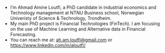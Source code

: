 - I’m Ahmad Amine Loutfi, a PhD candidate in industrial economics and Technology management at NTNU Business school, Norwegian Univeristy of Science & Technology, Trondheim. 
- My main PhD project is Financial Technologies (FinTech). I am focusing on the use of Machine Learning and Alternative data in Financial Forecasting.
- You can reach me at: ah.am.loutfi@gmail.com or https://www.linkedin.com/in/aloutfi/

<!---
ahmadamineloutfi/ahmadamineloutfi is a ✨ special ✨ repository because its `README.md` (this file) appears on your GitHub profile.
You can click the Preview link to take a look at your changes.
--->
